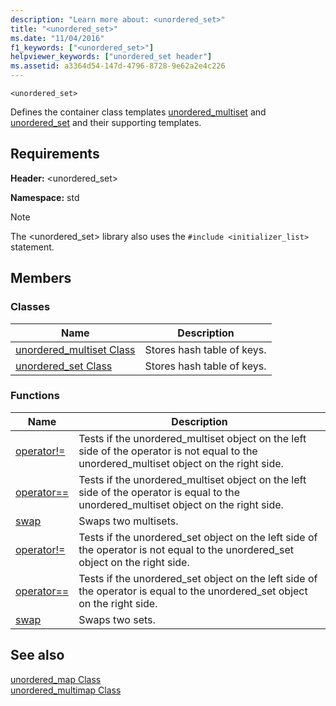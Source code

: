 ```yaml
---
description: "Learn more about: <unordered_set>"
title: "<unordered_set>"
ms.date: "11/04/2016"
f1_keywords: ["<unordered_set>"]
helpviewer_keywords: ["unordered_set header"]
ms.assetid: a3364d54-147d-4796-8728-9e62a2e4c226
---
```

`<unordered_set>`

Defines the container class templates [unordered_multiset](../standard-library/unordered-multiset-class.md) and [unordered_set](../standard-library/unordered-set-class.md) and their supporting templates.

## Requirements

**Header:** \<unordered_set>

**Namespace:** std

> [!NOTE]
> The \<unordered_set> library also uses the `#include <initializer_list>` statement.

## Members

### Classes

|Name|Description|
|-|-|
|[unordered_multiset Class](../standard-library/unordered-multiset-class.md)|Stores hash table of keys.|
|[unordered_set Class](../standard-library/unordered-set-class.md)|Stores hash table of keys.|

### Functions

|Name|Description|
|-|-|
|[operator!=](../standard-library/unordered-set-operators.md#op_neq)|Tests if the unordered_multiset object on the left side of the operator is not equal to the unordered_multiset object on the right side.|
|[operator==](../standard-library/unordered-set-operators.md#op_eq_eq)|Tests if the unordered_multiset object on the left side of the operator is equal to the unordered_multiset object on the right side.|
|[swap](../standard-library/unordered-set-functions.md#swap_unordered_multiset)|Swaps two multisets.|
|[operator!=](../standard-library/unordered-set-operators.md#op_neq)|Tests if the unordered_set object on the left side of the operator is not equal to the unordered_set object on the right side.|
|[operator==](../standard-library/unordered-set-operators.md#op_eq_eq)|Tests if the unordered_set object on the left side of the operator is equal to the unordered_set object on the right side.|
|[swap](../standard-library/unordered-set-functions.md#swap)|Swaps two sets.|

## See also

[unordered_map Class](../standard-library/unordered-map-class.md)\
[unordered_multimap Class](../standard-library/unordered-multimap-class.md)
